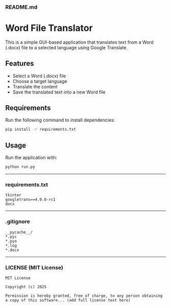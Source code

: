 ### README.md
# Word File Translator

This is a simple GUI-based application that translates text from a Word (.docx) file to a selected language using Google Translate.

## Features
- Select a Word (.docx) file
- Choose a target language
- Translate the content
- Save the translated text into a new Word file

## Requirements
Run the following command to install dependencies:
```bash
pip install -r requirements.txt
```

## Usage
Run the application with:
```bash
python run.py
```

---

### requirements.txt
```
tkinter
googletrans==4.0.0-rc1
docx
```

---

### .gitignore
```
__pycache__/
*.pyc
*.pyo
*.log
*.docx
```

---

### LICENSE (MIT License)
```
MIT License

Copyright (c) 2025

Permission is hereby granted, free of charge, to any person obtaining a copy of this software... (add full license text here)
```

